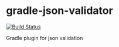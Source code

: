 # gradle-json-validator

[![Build Status](https://travis-ci.org/alenkacz/gradle-json-validator.svg)](https://travis-ci.org/alenkacz/gradle-json-validator)

Gradle plugin for json validation
